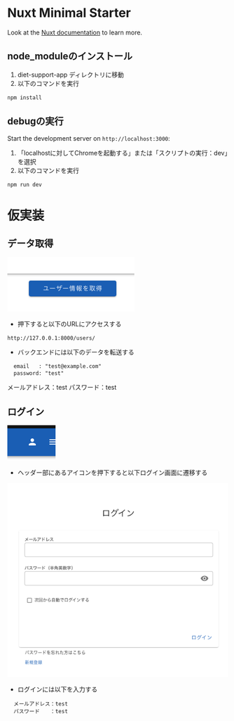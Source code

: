 # Nuxt Minimal Starter

Look at the [Nuxt documentation](https://nuxt.com/docs/getting-started/introduction) to learn more.

## node_moduleのインストール

1. diet-support-app ディレクトリに移動  
2. 以下のコマンドを実行

```bash
npm install
```

## debugの実行

Start the development server on `http://localhost:3000`:

1. 「localhostに対してChromeを起動する」または「スクリプトの実行：dev」を選択
2. 以下のコマンドを実行

```bash
npm run dev
```


#  仮実装

## データ取得

![Btn](public/useFetchBtn.png)

- 押下すると以下のURLにアクセスする  

```url
http://127.0.0.1:8000/users/
```

- バックエンドには以下のデータを転送する

```Body
  email   : "test@example.com"
  password: "test"
```

メールアドレス：test
パスワード：test


## ログイン

![Btn](public/goLoginPage.png)

- ヘッダー部にあるアイコンを押下すると以下ログイン画面に遷移する

![Page](public/loginPage.png)

- ログインには以下を入力する

```ログイン入力情報
  メールアドレス：test
  パスワード　　：test
```